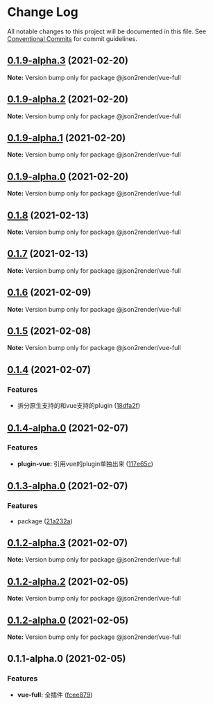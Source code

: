 # Change Log

All notable changes to this project will be documented in this file.
See [Conventional Commits](https://conventionalcommits.org) for commit guidelines.

## [0.1.9-alpha.3](https://github.com/fyl080801/json-to-render/compare/@json2render/vue-full@0.1.9-alpha.2...@json2render/vue-full@0.1.9-alpha.3) (2021-02-20)

**Note:** Version bump only for package @json2render/vue-full





## [0.1.9-alpha.2](https://github.com/fyl080801/json-to-render/compare/@json2render/vue-full@0.1.9-alpha.1...@json2render/vue-full@0.1.9-alpha.2) (2021-02-20)

**Note:** Version bump only for package @json2render/vue-full





## [0.1.9-alpha.1](https://github.com/fyl080801/json-to-render/compare/@json2render/vue-full@0.1.9-alpha.0...@json2render/vue-full@0.1.9-alpha.1) (2021-02-20)

**Note:** Version bump only for package @json2render/vue-full





## [0.1.9-alpha.0](https://github.com/fyl080801/json-to-render/compare/@json2render/vue-full@0.1.8...@json2render/vue-full@0.1.9-alpha.0) (2021-02-20)

**Note:** Version bump only for package @json2render/vue-full





## [0.1.8](https://github.com/fyl080801/json-to-render/compare/@json2render/vue-full@0.1.7...@json2render/vue-full@0.1.8) (2021-02-13)

**Note:** Version bump only for package @json2render/vue-full





## [0.1.7](https://github.com/fyl080801/json-to-render/compare/@json2render/vue-full@0.1.6...@json2render/vue-full@0.1.7) (2021-02-13)

**Note:** Version bump only for package @json2render/vue-full





## [0.1.6](https://github.com/fyl080801/json-to-render/compare/@json2render/vue-full@0.1.5...@json2render/vue-full@0.1.6) (2021-02-09)

**Note:** Version bump only for package @json2render/vue-full





## [0.1.5](https://github.com/fyl080801/json-to-render/compare/@json2render/vue-full@0.1.4...@json2render/vue-full@0.1.5) (2021-02-08)

**Note:** Version bump only for package @json2render/vue-full





## [0.1.4](https://github.com/fyl080801/json-to-render/compare/@json2render/vue-full@0.1.4-alpha.0...@json2render/vue-full@0.1.4) (2021-02-07)


### Features

* 拆分原生支持的和vue支持的plugin ([18dfa2f](https://github.com/fyl080801/json-to-render/commit/18dfa2f42db009d39f515910008319e582b0364c))





## [0.1.4-alpha.0](https://github.com/fyl080801/json-to-render/compare/@json2render/vue-full@0.1.3-alpha.0...@json2render/vue-full@0.1.4-alpha.0) (2021-02-07)


### Features

* **plugin-vue:** 引用vue的plugin单独出来 ([117e65c](https://github.com/fyl080801/json-to-render/commit/117e65c4f8f11e519e9268708c9632483af78c2d))





## [0.1.3-alpha.0](https://github.com/fyl080801/json-to-render/compare/@json2render/vue-full@0.1.2-alpha.3...@json2render/vue-full@0.1.3-alpha.0) (2021-02-07)


### Features

* package ([21a232a](https://github.com/fyl080801/json-to-render/commit/21a232a82766424503b2fb7aa78d0a3b5704ecfd))





## [0.1.2-alpha.3](https://github.com/fyl080801/json-to-render/compare/@json2render/vue-full@0.1.2-alpha.2...@json2render/vue-full@0.1.2-alpha.3) (2021-02-07)

**Note:** Version bump only for package @json2render/vue-full





## [0.1.2-alpha.2](https://github.com/fyl080801/json-to-render/compare/@json2render/vue-full@0.1.2-alpha.0...@json2render/vue-full@0.1.2-alpha.2) (2021-02-05)

**Note:** Version bump only for package @json2render/vue-full





## [0.1.2-alpha.0](https://github.com/fyl080801/json-to-render/compare/@json2render/vue-full@0.1.1-alpha.0...@json2render/vue-full@0.1.2-alpha.0) (2021-02-05)

**Note:** Version bump only for package @json2render/vue-full





## 0.1.1-alpha.0 (2021-02-05)


### Features

* **vue-full:** 全插件 ([fcee879](https://github.com/fyl080801/json-to-render/commit/fcee879876d95b1dee572e2442179251b195f2ad))
